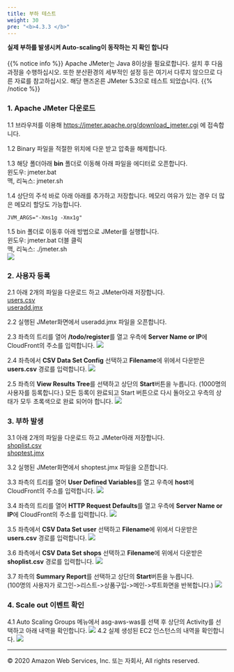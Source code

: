```yaml
---
title: 부하 테스트
weight: 30
pre: "<b>4.3.3 </b>"
---
```


**실제 부하를 발생시켜 Auto-scaling이 동작하는 지 확인 합니다** <br/><br/>
{{% notice info %}}
Apache JMeter는 Java 8이상을 필요로합니다. 설치 후 다음 과정을 수행하십시오. 또한 분산환경의 세부적인 설정 등은 여기서 다루지 않으므로 다른 자료를 참고하십시오. 해당 핸즈온른 JMeter 5.3으로 테스트 되었습니다.
{{% /notice %}}

### 1. Apache JMeter 다운로드 
1.1 브라우저를 이용해 https://jmeter.apache.org/download_jmeter.cgi 에 접속합니다.   

1.2 Binary 파일을 적절한 위치에 다운 받고 압축을 해제합니다.   

1.3 해당 폴더아래 **bin** 폴더로 이동해 아래 파일을 에디터로 오픈합니다.  
윈도우: jmeter.bat  
맥, 리눅스: jmeter.sh  

1.4 상단의 주석 바로 아래 아래를 추가하고 저장합니다. 메모리 여유가 있는 경우 더 많은 메모리 할당도 가능합니다.  
```
JVM_ARGS="-Xms1g -Xmx1g"
```

1.5 bin 폴더로 이동후 아래 방법으로 JMeter를 실행합니다.  
윈도우: jmeter.bat 더블 클릭  
맥, 리눅스: ./jmeter.sh  
![](/images/lab3/asg_7.png#center)  


### 2. 사용자 등록 
2.1 아래 2개의 파일을 다운로드 하고 JMeter아래 저장합니다.  
[users.csv](/files/users.csv)  
[useradd.jmx](/files/useradd.jmx)


2.2 실행된 JMeter화면에서 useradd.jmx 파일을 오픈합니다.  

2.3 좌측의 트리를 열어 **/todo/register**를 열고 우측에 **Server Name or IP**에 CloudFront의 주소를 입력합니다.
![](/images/lab3/asg_8.png#center) 

2.4 좌측에서 **CSV Data Set Config** 선택하고 **Filename**에 위에서 다운받은 **users.csv** 경로를 입력합니다.
![](/images/lab3/asg_9.png#center) 

2.5 좌측의 **View Results Tree**를 선택하고 상단의 **Start**버튼을 누릅니다. (1000명의 사용자를 등록합니다.)
모든 등록이 완료되고 Start 버튼으로 다시 돌아오고 우측의 상태가 모두 초록색으로 완료 되어야 합니다.
![](/images/lab3/asg_10.png#center) 


### 3. 부하 발생 
3.1 아래 2개의 파일을 다운로드 하고 JMeter아래 저장합니다.  
[shoplist.csv](/files/shoplist.csv)  
[shoptest.jmx](/files/shoptest.jmx)  

3.2 실행된 JMeter화면에서 shoptest.jmx 파일을 오픈합니다.  

3.3 좌측의 트리를 열어 **User Defined Variables**를 열고 우측에 **host**에 CloudFront의 주소를 입력합니다.
![](/images/lab3/asg_11.png#center) 

3.4 좌측의 트리를 열어 **HTTP Request Defaults**를 열고 우측에 **Server Name or IP**에 CloudFront의 주소를 입력합니다.
![](/images/lab3/asg_14.png#center) 

3.5 좌측에서 **CSV Data Set user** 선택하고 **Filename**에 위에서 다운받은 **users.csv** 경로를 입력합니다.
![](/images/lab3/asg_12.png#center) 

3.6 좌측에서 **CSV Data Set shops** 선택하고 **Filename**에 위에서 다운받은 **shoplist.csv** 경로를 입력합니다.
![](/images/lab3/asg_13.png#center) 

3.7 좌측의 **Summary Report**를 선택하고 상단의 **Start**버튼을 누릅니다.  
(100명의 사용자가 로그인->리스트->상품구입->메인->루트화면을 반복합니다.)
![](/images/lab3/asg_15.png#center) 
### 4. Scale out 이벤트 확인
4.1 Auto Scaling Groups 메뉴에서 asg-aws-was를 선택 후 상단의 Activity를 선택하고 아래 내역을 확인합니다.
![](/images/lab3/asg_16.png#center) 
4.2 실제 생성된 EC2 인스턴스의 내역을 확인합니다.
![](/images/lab3/asg_17.png#center) 







---
© 2020 Amazon Web Services, Inc. 또는 자회사, All rights reserved.



